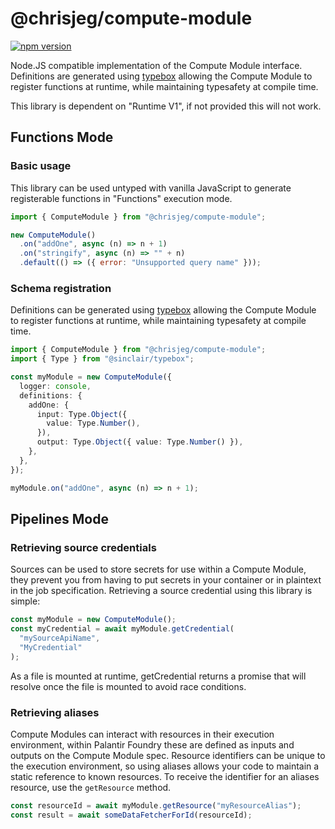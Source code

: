 # @chrisjeg/compute-module

[![npm version](https://img.shields.io/npm/v/%40chrisjeg%2Fcompute-module?style=flat)](https://www.npmjs.com/package/@chrisjeg/compute-module)

Node.JS compatible implementation of the Compute Module interface. Definitions are generated using [typebox](https://github.com/sinclairzx81/typebox) allowing the Compute Module to register functions at runtime, while maintaining typesafety at compile time.

This library is dependent on "Runtime V1", if not provided this will not work.

## Functions Mode

### Basic usage

This library can be used untyped with vanilla JavaScript to generate registerable functions in "Functions" execution mode.

```js
import { ComputeModule } from "@chrisjeg/compute-module";

new ComputeModule()
  .on("addOne", async (n) => n + 1)
  .on("stringify", async (n) => "" + n)
  .default(() => ({ error: "Unsupported query name" }));
```

### Schema registration

Definitions can be generated using [typebox](https://github.com/sinclairzx81/typebox) allowing the Compute Module to register functions at runtime, while maintaining typesafety at compile time.

```ts
import { ComputeModule } from "@chrisjeg/compute-module";
import { Type } from "@sinclair/typebox";

const myModule = new ComputeModule({
  logger: console,
  definitions: {
    addOne: {
      input: Type.Object({
        value: Type.Number(),
      }),
      output: Type.Object({ value: Type.Number() }),
    },
  },
});

myModule.on("addOne", async (n) => n + 1);
```

## Pipelines Mode

### Retrieving source credentials

Sources can be used to store secrets for use within a Compute Module, they prevent you from having to put secrets in your container or in plaintext in the job specification. Retrieving a source credential using this library is simple:

```ts
const myModule = new ComputeModule();
const myCredential = await myModule.getCredential(
  "mySourceApiName",
  "MyCredential"
);
```

As a file is mounted at runtime, getCredential returns a promise that will resolve once the file is mounted to avoid race conditions.

### Retrieving aliases

Compute Modules can interact with resources in their execution environment, within Palantir Foundry these are defined as inputs and outputs on the Compute Module spec. Resource identifiers can be unique to the execution environment, so using aliases allows your code to maintain a static reference to known resources. To receive the identifier for an aliases resource, use the `getResource` method.

```ts
const resourceId = await myModule.getResource("myResourceAlias");
const result = await someDataFetcherForId(resourceId);
```
